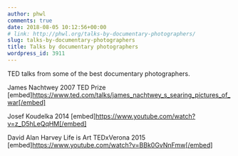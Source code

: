 ```yaml
---
author: phwl
comments: true
date: 2018-08-05 10:12:56+00:00
# link: http://phwl.org/talks-by-documentary-photographers/
slug: talks-by-documentary-photographers
title: Talks by documentary photographers
wordpress_id: 3911
---
```


TED talks from some of the best documentary photographers.

James Nachtwey 2007 TED Prize
[embed]https://www.ted.com/talks/james_nachtwey_s_searing_pictures_of_war[/embed]

Josef Koudelka 2014
[embed]https://www.youtube.com/watch?v=z_D5hLeQqHM[/embed]

David Alan Harvey Life is Art TEDxVerona 2015
[embed]https://www.youtube.com/watch?v=BBk0GvNnFmw[/embed]


